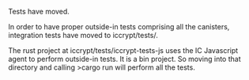 Tests have moved.

In order to have proper outside-in tests comprising all the canisters, integration tests have moved to iccrypt/tests/.

The rust project at iccrypt/tests/iccrypt-tests-js uses the IC Javascript agent to perform outside-in tests. It is a bin project. So moving into that directory and calling >cargo run will perform all the tests.



